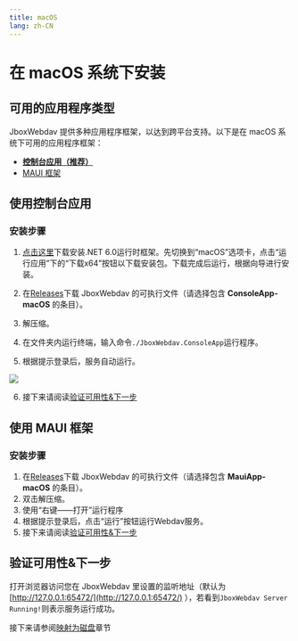 ```yaml
---
title: macOS
lang: zh-CN
---
```


# 在 macOS 系统下安装

## 可用的应用程序类型
JboxWebdav 提供多种应用程序框架，以达到跨平台支持。以下是在 macOS 系统下可用的应用程序框架：

- [**控制台应用（推荐）**](#使用控制台应用)
- [MAUI 框架](#使用-maui-框架)

## 使用控制台应用
### 安装步骤
1. [点击这里](https://dotnet.microsoft.com/zh-cn/download/dotnet/6.0/runtime)下载安装.NET 6.0运行时框架。先切换到“macOS”选项卡，点击“运行应用”下的“下载x64”按钮以下载安装包。下载完成后运行，根据向导进行安装。

2. 在[Releases](https://github.com/1357310795/JboxWebdav/releases)下载 JboxWebdav 的可执行文件（请选择包含 **ConsoleApp-macOS** 的条目）。
3. 解压缩。
4. 在文件夹内运行终端，输入命令`./JboxWebdav.ConsoleApp`运行程序。
5. 根据提示登录后，服务自动运行。

![](https://s2.loli.net/2022/08/01/q3hUiFaKIS9ZEc5.png)

6. 接下来请阅读[验证可用性&下一步](#验证可用性-下一步)

## 使用 MAUI 框架
### 安装步骤
1. 在[Releases](https://github.com/1357310795/JboxWebdav/releases)下载 JboxWebdav 的可执行文件（请选择包含 **MauiApp-macOS** 的条目）。
2. 双击解压缩。
3. 使用“右键——打开”运行程序
4. 根据提示登录后，点击“运行”按钮运行Webdav服务。
5. 接下来请阅读[验证可用性&下一步](#验证可用性-下一步)

## 验证可用性&下一步
打开浏览器访问您在 JboxWebdav 里设置的监听地址（默认为 [http://127.0.0.1:65472/](http://127.0.0.1:65472/) ），若看到`JboxWebdav Server Running!`则表示服务运行成功。

接下来请参阅[映射为磁盘](../setup/Mount-Rclone.md)章节